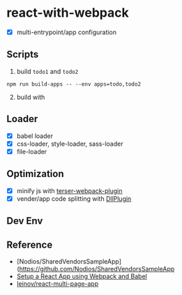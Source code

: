 # react-with-webpack

- [x] multi-entrypoint/app configuration

## Scripts
1. build `todo1` and `todo2`
```
npm run build-apps -- --env apps=todo,todo2
```
2. build with 
## Loader

- [x] babel loader
- [x] css-loader, style-loader, sass-loader
- [x] file-loader

## Optimization

- [x] minify js with [terser-webpack-plugin](https://webpack.js.org/plugins/terser-webpack-plugin/)
- [x] vender/app code splitting with [DllPlugin](https://webpack.js.org/plugins/dll-plugin/)

## Dev Env

<!-- - [x] [webpack-dev-server](https://github.com/webpack/webpack-dev-server) -->

## Reference

- [Nodios/SharedVendorsSampleApp](https://github.com/Nodios/SharedVendorsSampleApp
- [Setup a React App using Webpack and Babel](https://anubhav7x.hashnode.dev/setup-a-react-app-using-webpack-and-babel)
- [leinov/react-multi-page-app](https://github.com/leinov/react-multi-page-app)
